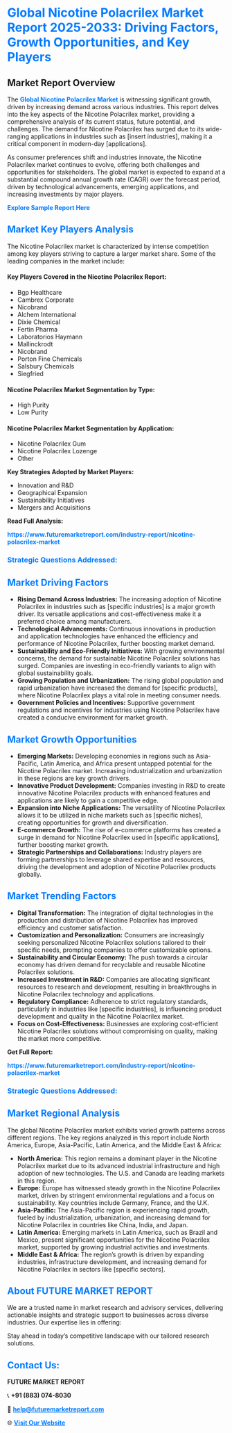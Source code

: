 <h1 style="color: #007BFF;">Global Nicotine Polacrilex Market Report 2025-2033: Driving Factors, Growth Opportunities, and Key Players</h1>

<section id="overview">
<h2>Market Report Overview</h2>
<p>The <a href="https://www.futuremarketreport.com/industry-report/nicotine-polacrilex-market" style="color: #007BFF; text-decoration: none;"><strong>Global Nicotine Polacrilex Market</strong></a> is witnessing significant growth, driven by increasing demand across various industries. This report delves into the key aspects of the Nicotine Polacrilex market, providing a comprehensive analysis of its current status, future potential, and challenges. The demand for Nicotine Polacrilex has surged due to its wide-ranging applications in industries such as [insert industries], making it a critical component in modern-day [applications].</p>
<p>As consumer preferences shift and industries innovate, the Nicotine Polacrilex market continues to evolve, offering both challenges and opportunities for stakeholders. The global market is expected to expand at a substantial compound annual growth rate (CAGR) over the forecast period, driven by technological advancements, emerging applications, and increasing investments by major players.</p>
</section>

<section id="overview">
<p><a href="https://www.futuremarketreport.com/request-sample/reportId=92145" style="color: #007BFF; text-decoration: none;"><strong>Explore Sample Report Here</strong></a></p>
</section>

<section id="key-players">
<h2 style="color: #007BFF;">Market Key Players Analysis</h2>
<p>The Nicotine Polacrilex market is characterized by intense competition among key players striving to capture a larger market share. Some of the leading companies in the market include:</p>
<h4>Key Players Covered in the Nicotine Polacrilex Report:</h4>
<ul><li>Bgp Healthcare</li><li>Cambrex Corporate</li><li>Nicobrand</li><li>Alchem International</li><li>Dixie Chemical</li><li>Fertin Pharma</li><li>Laboratorios Haymann</li><li>Mallinckrodt</li><li>Nicobrand</li><li>Porton Fine Chemicals</li><li>Salsbury Chemicals</li><li>Siegfried</li></ul>
<h4>Nicotine Polacrilex Market Segmentation by Type:</h4>
<ul><li>High Purity</li><li>Low Purity</li></ul>

<h4>Nicotine Polacrilex Market Segmentation by Application:</h4>
<ul><li>Nicotine Polacrilex Gum</li><li>Nicotine Polacrilex Lozenge</li><li>Other</li></ul>
<p><strong>Key Strategies Adopted by Market Players:</strong></p>
<ul>
<li>Innovation and R&D</li>
<li>Geographical Expansion</li>
<li>Sustainability Initiatives</li>
<li>Mergers and Acquisitions</li>
</ul>
</section>

<section>
<p><strong>Read Full Analysis: </strong></p><a href="https://www.futuremarketreport.com/industry-report/nicotine-polacrilex-market" style="color: #007BFF; text-decoration: none;"><strong>https://www.futuremarketreport.com/industry-report/nicotine-polacrilex-market</strong></a>
<h3 style="color: #007BFF;">Strategic Questions Addressed:</h3>
</section>

<section id="driving-factors">
<h2 style="color: #007BFF;">Market Driving Factors</h2>
<ul>
<li><strong>Rising Demand Across Industries:</strong> The increasing adoption of Nicotine Polacrilex in industries such as [specific industries] is a major growth driver. Its versatile applications and cost-effectiveness make it a preferred choice among manufacturers.</li>
<li><strong>Technological Advancements:</strong> Continuous innovations in production and application technologies have enhanced the efficiency and performance of Nicotine Polacrilex, further boosting market demand.</li>
<li><strong>Sustainability and Eco-Friendly Initiatives:</strong> With growing environmental concerns, the demand for sustainable Nicotine Polacrilex solutions has surged. Companies are investing in eco-friendly variants to align with global sustainability goals.</li>
<li><strong>Growing Population and Urbanization:</strong> The rising global population and rapid urbanization have increased the demand for [specific products], where Nicotine Polacrilex plays a vital role in meeting consumer needs.</li>
<li><strong>Government Policies and Incentives:</strong> Supportive government regulations and incentives for industries using Nicotine Polacrilex have created a conducive environment for market growth.</li>
</ul>
</section>

<section id="growth-opportunities">
<h2 style="color: #007BFF;">Market Growth Opportunities</h2>
<ul>
<li><strong>Emerging Markets:</strong> Developing economies in regions such as Asia-Pacific, Latin America, and Africa present untapped potential for the Nicotine Polacrilex market. Increasing industrialization and urbanization in these regions are key growth drivers.</li>
<li><strong>Innovative Product Development:</strong> Companies investing in R&D to create innovative Nicotine Polacrilex products with enhanced features and applications are likely to gain a competitive edge.</li>
<li><strong>Expansion into Niche Applications:</strong> The versatility of Nicotine Polacrilex allows it to be utilized in niche markets such as [specific niches], creating opportunities for growth and diversification.</li>
<li><strong>E-commerce Growth:</strong> The rise of e-commerce platforms has created a surge in demand for Nicotine Polacrilex used in [specific applications], further boosting market growth.</li>
<li><strong>Strategic Partnerships and Collaborations:</strong> Industry players are forming partnerships to leverage shared expertise and resources, driving the development and adoption of Nicotine Polacrilex products globally.</li>
</ul>
</section>

<section id="trending-factors">
<h2 style="color: #007BFF;">Market Trending Factors</h2>
<ul>
<li><strong>Digital Transformation:</strong> The integration of digital technologies in the production and distribution of Nicotine Polacrilex has improved efficiency and customer satisfaction.</li>
<li><strong>Customization and Personalization:</strong> Consumers are increasingly seeking personalized Nicotine Polacrilex solutions tailored to their specific needs, prompting companies to offer customizable options.</li>
<li><strong>Sustainability and Circular Economy:</strong> The push towards a circular economy has driven demand for recyclable and reusable Nicotine Polacrilex solutions.</li>
<li><strong>Increased Investment in R&D:</strong> Companies are allocating significant resources to research and development, resulting in breakthroughs in Nicotine Polacrilex technology and applications.</li>
<li><strong>Regulatory Compliance:</strong> Adherence to strict regulatory standards, particularly in industries like [specific industries], is influencing product development and quality in the Nicotine Polacrilex market.</li>
<li><strong>Focus on Cost-Effectiveness:</strong> Businesses are exploring cost-efficient Nicotine Polacrilex solutions without compromising on quality, making the market more competitive.</li>
</ul>
</section>

<section>
<p><strong>Get Full Report: </strong></p><a href="https://www.futuremarketreport.com/industry-report/nicotine-polacrilex-market" style="color: #007BFF; text-decoration: none;"><strong>https://www.futuremarketreport.com/industry-report/nicotine-polacrilex-market</strong></a>
<h3 style="color: #007BFF;">Strategic Questions Addressed:</h3>
</section>


<section id="regional-analysis">
<h2 style="color: #007BFF;">Market Regional Analysis</h2>
<p>The global Nicotine Polacrilex market exhibits varied growth patterns across different regions. The key regions analyzed in this report include North America, Europe, Asia-Pacific, Latin America, and the Middle East & Africa:</p>
<ul>
<li><strong>North America:</strong> This region remains a dominant player in the Nicotine Polacrilex market due to its advanced industrial infrastructure and high adoption of new technologies. The U.S. and Canada are leading markets in this region.</li>
<li><strong>Europe:</strong> Europe has witnessed steady growth in the Nicotine Polacrilex market, driven by stringent environmental regulations and a focus on sustainability. Key countries include Germany, France, and the U.K.</li>
<li><strong>Asia-Pacific:</strong> The Asia-Pacific region is experiencing rapid growth, fueled by industrialization, urbanization, and increasing demand for Nicotine Polacrilex in countries like China, India, and Japan.</li>
<li><strong>Latin America:</strong> Emerging markets in Latin America, such as Brazil and Mexico, present significant opportunities for the Nicotine Polacrilex market, supported by growing industrial activities and investments.</li>
<li><strong>Middle East & Africa:</strong> The region’s growth is driven by expanding industries, infrastructure development, and increasing demand for Nicotine Polacrilex in sectors like [specific sectors].</li>
</ul>
</section>

<footer>
<h2 style="color: #007BFF;">About FUTURE MARKET REPORT</h2>
<p>We are a trusted name in market research and advisory services, delivering actionable insights and strategic support to businesses across diverse industries. Our expertise lies in offering:</p>

<p>Stay ahead in today’s competitive landscape with our tailored research solutions.</p>

<h2 style="color: #007BFF;">Contact Us:</h2>
<p><strong>FUTURE MARKET REPORT</strong></p>
<p>📞 <strong>+91 (883) 074-8030</strong></p>
<p>📧 <strong><a href="mailto:help@futuremarketreport.com" style="color: #007BFF;">help@futuremarketreport.com</a></strong></p>
<p>🌐 <strong><a href="https://www.futuremarketreport.com/" style="color: #007BFF;">Visit Our Website</a></strong></p>
</footer>